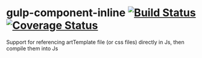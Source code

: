 # gulp-component-inline [![Build Status](https://travis-ci.org/suanmei/gulp-component-inline.svg?branch=master)](https://travis-ci.org/suanmei/gulp-component-inline) [![Coverage Status](https://coveralls.io/repos/github/suanmei/gulp-component-inline/badge.svg?branch=master)](https://coveralls.io/github/suanmei/gulp-component-inline?branch=master)
Support for referencing artTemplate file (or css files) directly in Js, then compile them into Js
